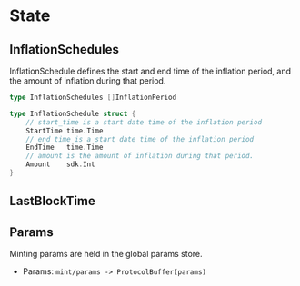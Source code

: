 <!--
order: 2
-->

# State

## InflationSchedules

InflationSchedule defines the start and end time of the inflation period, and the amount of inflation during that period.

```go
type InflationSchedules []InflationPeriod

type InflationSchedule struct {
	// start_time is a start date time of the inflation period
    StartTime time.Time
	// end_time is a start date time of the inflation period
    EndTime   time.Time
	// amount is the amount of inflation during that period.
    Amount    sdk.Int
}
```

## LastBlockTime

## Params

Minting params are held in the global params store.

- Params: `mint/params -> ProtocolBuffer(params)`

